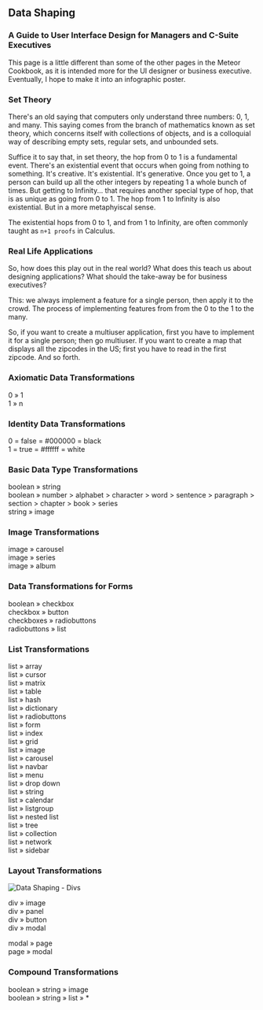 ## Data Shaping   
### A Guide to User Interface Design for Managers and C-Suite Executives  
This page is a little different than some of the other pages in the Meteor Cookbook, as it is intended more for the UI designer or business executive.  Eventually, I hope to make it into an infographic poster.   

 
### Set Theory  
There's an old saying that computers only understand three numbers:  0, 1, and many.  This saying comes from the branch of mathematics known as set theory, which concerns itself with collections of objects, and is a colloquial way of describing empty sets, regular sets, and unbounded sets.  

Suffice it to say that, in set theory, the hop from 0 to 1 is a fundamental event.  There's an existential event that occurs when going from nothing to something.  It's creative.  It's existential.  It's generative.  Once you get to 1, a person can build up all the other integers by repeating 1 a whole bunch of times.  But getting to Infinity... that requires another special type of hop, that is as unique as going from 0 to 1.  The hop from 1 to Infinity is also existential.  But in a more metaphyiscal sense. 

The existential hops from 0 to 1, and from 1 to Infinity, are often commonly taught as ``n+1 proofs`` in Calculus.    

### Real Life Applications  

So, how does this play out in the real world?  What does this teach us about designing applications?  What should the take-away be for business executives?  

This:  we always implement a feature for a single person, then apply it to the crowd.  The process of implementing features from from the 0 to the 1 to the many.  

So, if you want to create a multiuser application, first you have to implement it for a single person; then go multiuser.  If you want to create a map that displays all the zipcodes in the US; first you have to read in the first zipcode.  And so forth.



### Axiomatic Data Transformations  

0 » 1  
1 » n  
  
### Identity Data Transformations 

0 = false = #000000 = black  
1 = true  = #ffffff = white  
  
### Basic Data Type Transformations 

boolean » string  
boolean » number > alphabet > character > word > sentence > paragraph > section > chapter > book > series  
string » image  

### Image Transformations 

image » carousel  
image » series  
image » album  

### Data Transformations for Forms

boolean » checkbox  
checkbox » button  
checkboxes » radiobuttons  
radiobuttons » list  

### List Transformations

list » array  
list » cursor  
list » matrix  
list » table  
list » hash  
list » dictionary  
list » radiobuttons  
list » form  
list » index  
list » grid  
list » image  
list » carousel  
list » navbar  
list » menu  
list » drop down  
list » string  
list » calendar  
list » listgroup  
list » nested list  
list » tree  
list » collection  
list » network  
list » sidebar  


### Layout Transformations

![Data Shaping - Divs](https://raw.githubusercontent.com/awatson1978/meteor-cookbook/master/images/Data%20Shaping-Divs.png)  

div » image  
div » panel  
div » button  
div » modal  

modal » page  
page » modal  

### Compound Transformations
boolean » string » image  
boolean » string » list » *  
